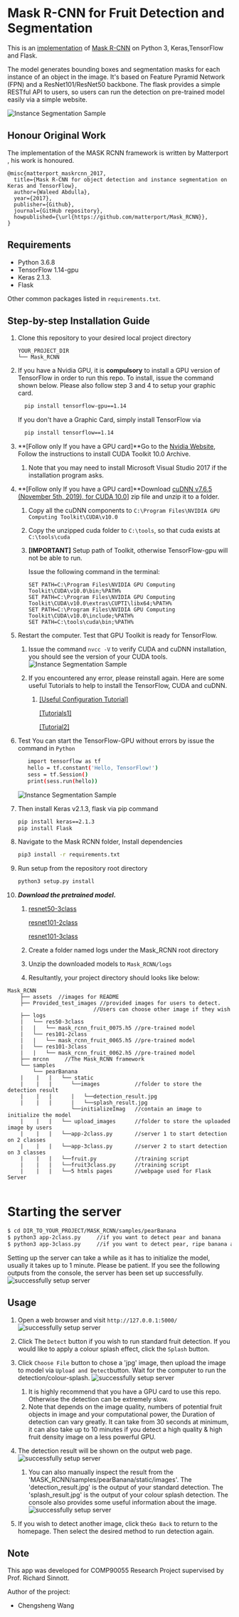 # Mask R-CNN for Fruit Detection and Segmentation

This is an [implementation](https://github.com/matterport/Mask_RCNN) of [Mask R-CNN](https://arxiv.org/abs/1703.06870) on Python 3, Keras,TensorFlow and Flask. 

The model generates bounding boxes and segmentation masks for each instance of an object in the image. It's based on Feature Pyramid Network (FPN) and a ResNet101/ResNet50 backbone. The flask provides a simple RESTful API to users, so users can run the  detection on pre-trained model easily via a simple website. 

![Instance Segmentation Sample](assets/sample-3class-takes6min30secs-178detection-allCorrect.jpg)

## Honour Original Work
The implementation of the MASK RCNN framework is written by Matterport , his work is honoured. 
```
@misc{matterport_maskrcnn_2017,
  title={Mask R-CNN for object detection and instance segmentation on Keras and TensorFlow},
  author={Waleed Abdulla},
  year={2017},
  publisher={Github},
  journal={GitHub repository},
  howpublished={\url{https://github.com/matterport/Mask_RCNN}},
}
```

## Requirements
- Python 3.6.8
- TensorFlow 1.14-gpu
- Keras 2.1.3.
- Flask

Other common packages listed in `requirements.txt`.


## Step-by-step Installation Guide
1. Clone this repository to your desired local project directory

    ```
    YOUR_PROJECT_DIR
    └── Mask_RCNN
    ```

2. If you have a Nvidia GPU, it is **compulsory** to install a GPU version of TensorFlow in order to run this repo. To install, issue the command shown below. Please also follow step 3 and 4 to setup your graphic card. 

    ```bash
      pip install tensorflow-gpu==1.14
    ```

   If you don't have a Graphic Card, simply install TensorFlow via

    ```bash
      pip install tensorflow==1.14
    ```

3. **[Follow only If you have a GPU card]**Go to the [Nvidia Website](https://developer.nvidia.com/cuda-10.0-download-archive), Follow the instructions to install CUDA Toolkit 10.0 Archive. 

   1. Note that you may need to install Microsoft Visual Studio 2017 if the installation program asks.
   
4. **[Follow only If you have a GPU card]**Download [cuDNN v7.6.5 (November 5th, 2019), for CUDA 10.0](https://developer.nvidia.com/rdp/cudnn-download#a-collapse765-10)] zip file and unzip it to a folder. 

    1. Copy all the cuDNN components to `C:\Program Files\NVIDIA GPU Computing Toolkit\CUDA\v10.0 ` 

    2. Copy the unzipped cuda folder to `C:\tools`, so that cuda exists at `C:\tools\cuda` 

    3. **[IMPORTANT]** Setup path of Toolkit, otherwise TensorFlow-gpu will not be able to run. 

       Issue the following command in the terminal:

       ```
       SET PATH=C:\Program Files\NVIDIA GPU Computing Toolkit\CUDA\v10.0\bin;%PATH%
       SET PATH=C:\Program Files\NVIDIA GPU Computing Toolkit\CUDA\v10.0\extras\CUPTI\libx64;%PATH%
       SET PATH=C:\Program Files\NVIDIA GPU Computing Toolkit\CUDA\v10.0\include;%PATH%
       SET PATH=C:\tools\cuda\bin;%PATH%
       ```

5. Restart the computer. Test that GPU Toolkit is ready for TensorFlow. 

   1. Issue the command `nvcc -V` to verify CUDA and cuDNN installation, you should see the version of your CUDA tools. 
       ![Instance Segmentation Sample](assets/cuda_test.JPG)

   2. If you encountered any error, please reinstall again. Here are some useful Tutorials to help to install the TensorFlow, CUDA and cuDNN. 

       1. [[Useful Configuration Tutorial]](https://tensorflow-object-detection-api-tutorial.readthedocs.io/en/latest/install.html)  

          [[Tutorials1]](https://www.tensorflow.org/install/gpu) 

          [[Tutorial2]](https://docs.nvidia.com/deeplearning/sdk/cudnn-install/index.html#install-windows) 

6. Test You can start the TensorFlow-GPU without errors by issue the command in `Python` 

    ```bash
       import tensorflow as tf
       hello = tf.constant('Hello, TensorFlow!')
       sess = tf.Session()
       print(sess.run(hello))
    ```
    ![Instance Segmentation Sample](assets/gpu_test.JPG)   

7. Then install Keras v2.1.3, flask via pip command

   ```bash
   pip install keras==2.1.3
   pip install Flask
   ```

8. Navigate to the Mask RCNN folder, Install dependencies

   ```bash
   pip3 install -r requirements.txt
   ```

9. Run setup from the repository root directory
    ```bash
    python3 setup.py install
    ```

10. ***Download the pretrained model*.**

    1. [resnet50-3class](https://drive.google.com/file/d/1-ZBn02Bxd4JGjKUyDH4vEjb8eQufm9IZ/view?usp=sharing) 
    
        [resnet101-2class](https://drive.google.com/file/d/1eK5h15d-E2CTFBRACfAJAsZbXsgcoB2o/view?usp=sharing) 
    
        [resnet101-3class](https://drive.google.com/file/d/1dvjg7xk1PTWeawwifY8UdLkxljBjFb5T/view?usp=sharing) 
    
    2. Create a folder named logs under the Mask_RCNN root directory
    
    3. Unzip the downloaded models to `Mask_RCNN/logs`
    
    4. Resultantly, your project directory should looks like below:

```
Mask_RCNN
    ├── assets  //images for README
    ├── Provided_test_images //provided images for users to detect.
    					   //Users can choose other image if they wish 
    ├── logs							
    |   └── res50-3class  
    |   |   └── mask_rcnn_fruit_0075.h5 //pre-trained model 
    |   └── res101-2class  
    |   |   └── mask_rcnn_fruit_0065.h5 //pre-trained model
    |   └── res101-3class  
    |   |   └── mask_rcnn_fruit_0062.h5 //pre-trained model
    ├── mrcnn     //The Mask_RCNN framework
    └── samples
        └── pearBanana
    |    |   |   └── static
    |    |   | 		└──images			//folder to store the detection result
    |    |   | 		|	└──detection_result.jpg
    |    |   | 		|	└──splash_result.jpg
       			    └──initializeImag	//contain an image to initialize the model
    |    |   |   └── upload_images		//folder to store the uploaded image by users
    |    |   |   └──app-2class.py		//server 1 to start detection on 2 classes 
    |    |   |   └──app-3class.py		//server 2 to start detection on 3 classes
    |    |   |   └──fruit.py			//training script
    |    |   |   └──fruit3class.py		//training script
    |    |   |   └──5 htmls pages		//webpage used for Flask Server
    
```

# Starting the server

```bash
$ cd DIR_TO_YOUR_PROJECT/MASK_RCNN/samples/pearBanana
$ python3 app-2class.py		//if you want to detect pear and banana
$ python3 app-3class.py		//if you want to detect pear, ripe banana and nonripe banana
```

Setting up the server can take a while as it has to initialize the model, usually it takes up to 1 minute. Please be patient. If you see the following outputs from the console, the server has been set up successfully.
![successfully setup server](assets/setup_success.JPG)

## Usage

1. Open a web browser and visit `http://127.0.0.1:5000/`
![successfully setup server](assets/home_page.JPG)
2. Click The `Detect` button if you wish to run standard fruit detection. If you would like to apply a colour splash effect, click the `Splash` button.
3. Click `Choose File` button to chose a 'jpg' image, then upload the image to model via `Upload and Detect`button. Wait for the computer to run the detection/colour-splash.
![successfully setup server](assets/upload.JPG) 
   1. It is highly recommend that you have a GPU card to use this repo. Otherwise the detection can be extremely slow. 
   2. Note that depends on the image quality, numbers of potential fruit objects in image and your computational power, the Duration of detection can vary greatly. It can take from 30 seconds at minimum, it can also take up to 10 minutes if you detect a high quality & high fruit density image on a less powerful GPU. 
4. The detection result will be shown on the output web page.
![successfully setup server](assets/result.JPG) 
     1. You can also manually inspect the result from the 'MASK_RCNN/samples/pearBanana/static/images'. The 'detection_result.jpg' is the output of your standard detection. The 'splash_result.jpg' is the output of your colour splash detection.  The console also provides some useful information about the image.
![successfully setup server](assets/useful_output.JPG) 

5. If you wish to detect another image, click the`Go Back` to return to the homepage. Then select the desired method to run detection again. 

## Note

This app was developed for COMP90055 Research Project supervised by Prof. Richard Sinnott.

Author of the project:

- Chengsheng Wang